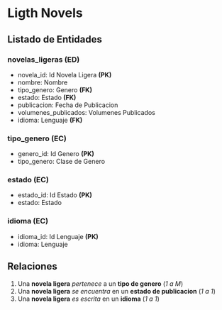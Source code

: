 # Ligth Novels

## Listado de Entidades

### novelas_ligeras **(ED)**

- novela_id: Id Novela Ligera **(PK)**
- nombre: Nombre
- tipo_genero: Genero **(FK)**
- estado: Estado **(FK)**
- publicacion: Fecha de Publicacion
- volumenes_publicados: Volumenes Publicados
- idioma: Lenguaje **(FK)**

### tipo_genero **(EC)**

- genero_id: Id Genero **(PK)**
- tipo_genero: Clase de Genero

### estado **(EC)**

- estado_id: Id Estado **(PK)**
- estado: Estado

### idioma **(EC)**

- idioma_id: Id Lenguaje **(PK)**
- idioma: Lenguaje

## Relaciones

1. Una **novela ligera** _pertenece_ a un **tipo de genero** (_1 a M_)
2. Una **novela ligera** _se encuentra_ en un **estado de publicacion** (_1 a 1_)
3. Una **novela ligera** _es escrita_ en un **idioma** (_1 a 1_)
